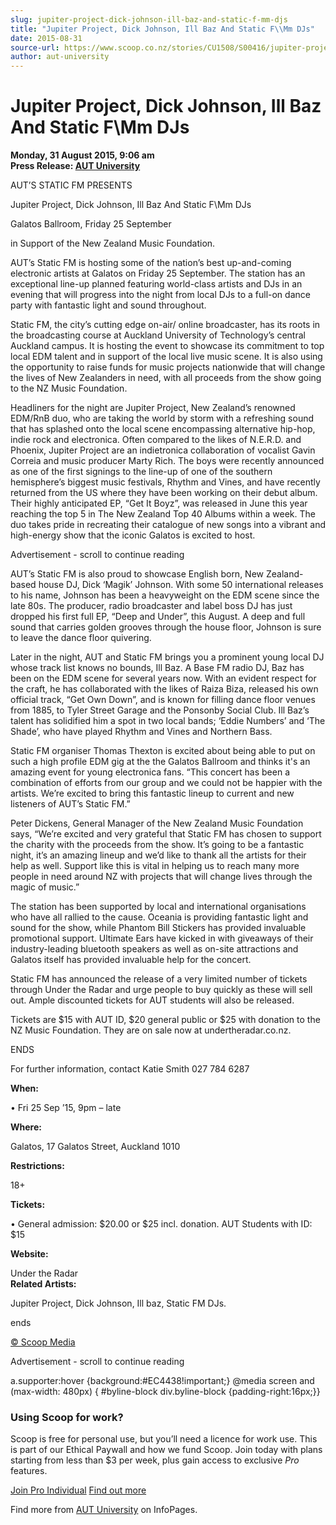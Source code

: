 ```yaml
---
slug: jupiter-project-dick-johnson-ill-baz-and-static-f-mm-djs
title: "Jupiter Project, Dick Johnson, Ill Baz And Static F\\Mm DJs"
date: 2015-08-31
source-url: https://www.scoop.co.nz/stories/CU1508/S00416/jupiter-project-dick-johnson-ill-baz-and-static-fmm-djs.htm
author: aut-university
---
```

Jupiter Project, Dick Johnson, Ill Baz And Static F\\Mm DJs
===========================================================

**Monday, 31 August 2015, 9:06 am**  
**Press Release: [AUT University](https://info.scoop.co.nz/AUT_University)**

AUT’S STATIC FM PRESENTS

Jupiter Project, Dick Johnson, Ill Baz And Static F\\Mm DJs

Galatos Ballroom, Friday 25 September

in Support of the New Zealand Music Foundation.

AUT’s Static FM is hosting some of the nation’s best up-and-coming electronic artists at Galatos on Friday 25 September. The station has an exceptional line-up planned featuring world-class artists and DJs in an evening that will progress into the night from local DJs to a full-on dance party with fantastic light and sound throughout.

Static FM, the city’s cutting edge on-air/ online broadcaster, has its roots in the broadcasting course at Auckland University of Technology’s central Auckland campus. It is hosting the event to showcase its commitment to top local EDM talent and in support of the local live music scene. It is also using the opportunity to raise funds for music projects nationwide that will change the lives of New Zealanders in need, with all proceeds from the show going to the NZ Music Foundation.

Headliners for the night are Jupiter Project, New Zealand’s renowned EDM/RnB duo, who are taking the world by storm with a refreshing sound that has splashed onto the local scene encompassing alternative hip-hop, indie rock and electronica. Often compared to the likes of N.E.R.D. and Phoenix, Jupiter Project are an indietronica collaboration of vocalist Gavin Correia and music producer Marty Rich. The boys were recently announced as one of the first signings to the line-up of one of the southern hemisphere’s biggest music festivals, Rhythm and Vines, and have recently returned from the US where they have been working on their debut album. Their highly anticipated EP, “Get It Boyz”, was released in June this year reaching the top 5 in The New Zealand Top 40 Albums within a week. The duo takes pride in recreating their catalogue of new songs into a vibrant and high-energy show that the iconic Galatos is excited to host.

Advertisement - scroll to continue reading





AUT’s Static FM is also proud to showcase English born, New Zealand-based house DJ, Dick ‘Magik’ Johnson. With some 50 international releases to his name, Johnson has been a heavyweight on the EDM scene since the late 80s. The producer, radio broadcaster and label boss DJ has just dropped his first full EP, “Deep and Under”, this August. A deep and full sound that carries golden grooves through the house floor, Johnson is sure to leave the dance floor quivering.

Later in the night, AUT and Static FM brings you a prominent young local DJ whose track list knows no bounds, Ill Baz. A Base FM radio DJ, Baz has been on the EDM scene for several years now. With an evident respect for the craft, he has collaborated with the likes of Raiza Biza, released his own official track, “Get Own Down”, and is known for filling dance floor venues from 1885, to Tyler Street Garage and the Ponsonby Social Club. Ill Baz’s talent has solidified him a spot in two local bands; ‘Eddie Numbers’ and ‘The Shade’, who have played Rhythm and Vines and Northern Bass.

Static FM organiser Thomas Thexton is excited about being able to put on such a high profile EDM gig at the the Galatos Ballroom and thinks it's an amazing event for young electronica fans. “This concert has been a combination of efforts from our group and we could not be happier with the artists. We’re excited to bring this fantastic lineup to current and new listeners of AUT’s Static FM.”

  
Peter Dickens, General Manager of the New Zealand Music Foundation says, “We’re excited and very grateful that Static FM has chosen to support the charity with the proceeds from the show. It’s going to be a fantastic night, it’s an amazing lineup and we’d like to thank all the artists for their help as well. Support like this is vital in helping us to reach many more people in need around NZ with projects that will change lives through the magic of music.”

The station has been supported by local and international organisations who have all rallied to the cause. Oceania is providing fantastic light and sound for the show, while Phantom Bill Stickers has provided invaluable promotional support. Ultimate Ears have kicked in with giveaways of their industry-leading bluetooth speakers as well as on-site attractions and Galatos itself has provided invaluable help for the concert.

Static FM has announced the release of a very limited number of tickets through Under the Radar and urge people to buy quickly as these will sell out. Ample discounted tickets for AUT students will also be released.

Tickets are $15 with AUT ID, $20 general public or $25 with donation to the NZ Music Foundation. They are on sale now at undertheradar.co.nz.

ENDS

For further information, contact Katie Smith 027 784 6287

**When:**

• Fri 25 Sep ’15, 9pm – late

**Where:**

Galatos, 17 Galatos Street, Auckland 1010

**Restrictions:**

18+

**Tickets:**

• General admission: $20.00 or $25 incl. donation. AUT Students with ID: $15

**Website:**

Under the Radar  
**Related Artists:**

Jupiter Project, Dick Johnson, Ill baz, Static FM DJs.

  
ends

[© Scoop Media](http://www.scoop.co.nz/about/terms.html)  

Advertisement - scroll to continue reading



a.supporter:hover {background:#EC4438!important;} @media screen and (max-width: 480px) { #byline-block div.byline-block {padding-right:16px;}}

### Using Scoop for work?

Scoop is free for personal use, but you’ll need a licence for work use. This is part of our Ethical Paywall and how we fund Scoop. Join today with plans starting from less than $3 per week, plus gain access to exclusive _Pro_ features.  
  
[Join Pro Individual](https://pro.scoop.co.nz/Individual/?from=ProIn24) [Find out more](https://pro.scoop.co.nz/using-scoop-for-work/?from=ProIn24)

Find more from [AUT University](https://info.scoop.co.nz/AUT_University) on InfoPages.